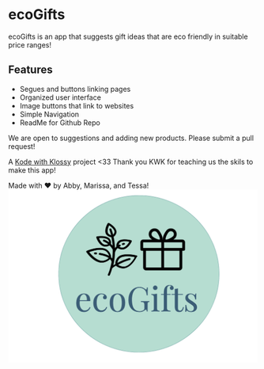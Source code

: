 # ecoGifts
ecoGifts is an app that suggests gift ideas that are eco friendly in suitable price ranges!

## Features

- Segues and buttons linking pages
 - Organized user interface
- Image buttons that link to websites
- Simple Navigation
 - ReadMe for Github Repo

We are open to suggestions and adding new products. Please submit a pull request!

A [Kode with Klossy](https://kodewithklossy.com/) project <33 
Thank you KWK for teaching us the skils to make this app!

Made with ❤️ by Abby, Marissa, and Tessa!
![](logo.png)
